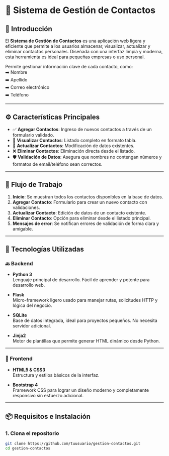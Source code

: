 # 📇 Sistema de Gestión de Contactos

## 🧩 Introducción

El **Sistema de Gestión de Contactos** es una aplicación web ligera y eficiente que permite a los usuarios almacenar, visualizar, actualizar y eliminar contactos personales. Diseñada con una interfaz limpia y moderna, esta herramienta es ideal para pequeñas empresas o uso personal. 

Permite gestionar información clave de cada contacto, como:  
➡️ Nombre  
➡️ Apellido  
➡️ Correo electrónico  
➡️ Teléfono  

---

## ⚙️ Características Principales

- ✅ **Agregar Contactos**: Ingreso de nuevos contactos a través de un formulario validado.
- 📄 **Visualizar Contactos**: Listado completo en formato tabla.
- 🔁 **Actualizar Contactos**: Modificación de datos existentes.
- ❌ **Eliminar Contactos**: Eliminación directa desde el listado.
- 🛡️ **Validación de Datos**: Asegura que nombres no contengan números y formatos de email/teléfono sean correctos.

---

## 🔄 Flujo de Trabajo

1. **Inicio**: Se muestran todos los contactos disponibles en la base de datos.
2. **Agregar Contacto**: Formulario para crear un nuevo contacto con validaciones.
3. **Actualizar Contacto**: Edición de datos de un contacto existente.
4. **Eliminar Contacto**: Opción para eliminar desde el listado principal.
5. **Mensajes de error**: Se notifican errores de validación de forma clara y amigable.

---

## 🧰 Tecnologías Utilizadas

### 🔙 Backend

- **Python 3**  
  Lenguaje principal de desarrollo. Fácil de aprender y potente para desarrollo web.
  
- **Flask**  
  Micro-framework ligero usado para manejar rutas, solicitudes HTTP y lógica del negocio.

- **SQLite**  
  Base de datos integrada, ideal para proyectos pequeños. No necesita servidor adicional.

- **Jinja2**  
  Motor de plantillas que permite generar HTML dinámico desde Python.

---

### 🎨 Frontend

- **HTML5 & CSS3**  
  Estructura y estilos básicos de la interfaz.

- **Bootstrap 4**  
  Framework CSS para lograr un diseño moderno y completamente responsivo sin esfuerzo adicional.

---

## 📦 Requisitos e Instalación

### 1. Clona el repositorio

```bash
git clone https://github.com/tuusuario/gestion-contactos.git
cd gestion-contactos
